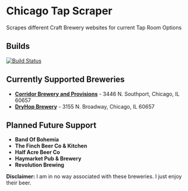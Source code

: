 # Chicago Tap Scraper

Scrapes different Craft Brewery websites for current Tap Room Options

## Builds

[![Build Status](https://travis-ci.org/twbarber/chicago-tap-scraper.svg?branch=master)](https://travis-ci.org/twbarber/chicago-tap-scraper)

## Currently Supported Breweries

- [**Corridor Brewery and Provisions**](http://www.corridorchicago.com/) - 3446 N. Southport, Chicago, IL 60657
- [**DryHop Brewery**](http://www.dryhopchicago.com/) - 3155 N. Broadway, Chicago, IL 60657

## Planned Future Support

- **Band Of Bohemia**
- **The Finch Beer Co & Kitchen**
- **Half Acre Beer Co**
- **Haymarket Pub & Brewery**
- **Revolution Brewing**

**Disclaimer:** I am in no way associated with these breweries. I just enjoy their beer.